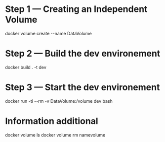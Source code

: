 # Step 1 — Creating an Independent Volume
docker volume create --name DataVolume
# Step 2 — Build the dev environement
docker build . -t dev
# Step 3 — Start the dev environement
docker run -ti --rm -v DataVolume:/volume dev bash

# Information additional
docker volume ls
docker volume rm namevolume



